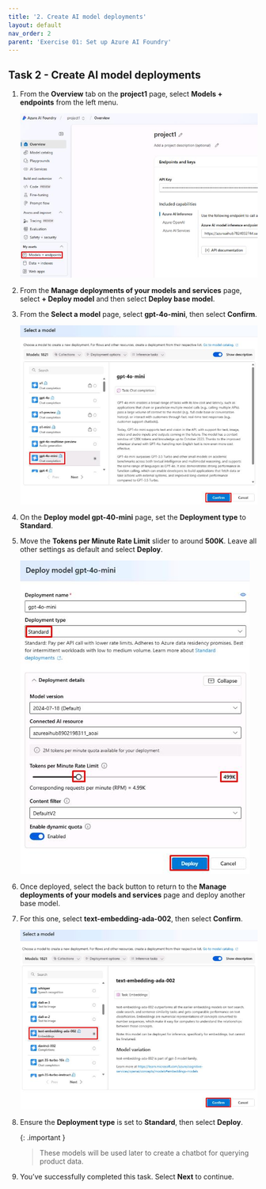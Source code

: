 ```yaml
---
title: '2. Create AI model deployments'
layout: default
nav_order: 2
parent: 'Exercise 01: Set up Azure AI Foundry'
---
```


## Task 2 - Create AI model deployments

1. From the **Overview** tab on the **project1** page, select **Models + endpoints** from the left menu.

    ![xcoz83rr.jpg](../media/xcoz83rr.jpg)

1. From the **Manage deployments of your models and services** page, select **+ Deploy model** and then select **Deploy base model**.

1. From the **Select a model** page, select **gpt-4o-mini**, then select **Confirm**.

    ![9fzheywo.jpg](../media/9fzheywo.jpg)

1. On the **Deploy model gpt-40-mini** page, set the **Deployment type** to **Standard**.

1. Move the **Tokens per Minute Rate Limit** slider to around **500K**. Leave all other settings as default and select **Deploy**.

    ![fbg4xmle.jpg](../media/fbg4xmle.jpg)

1. Once deployed, select the back button to return to the **Manage deployments of your models and services** page and deploy another base model.

1. For this one, select **text-embedding-ada-002**, then  select **Confirm**.

    ![9jv0ohyf.jpg](../media/9jv0ohyf.jpg)

1. Ensure the **Deployment type** is set to **Standard**, then select **Deploy**.

    {: .important } 
    > These models will be used later to create a chatbot for querying product data.

1. You’ve successfully completed this task. Select **Next** to continue.